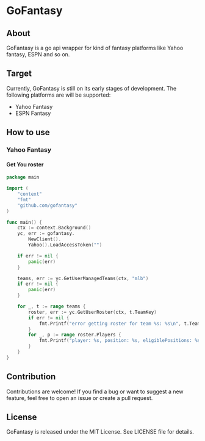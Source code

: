 # GoFantasy
## About
GoFantasy is a go api wrapper for kind of fantasy platforms like Yahoo fantasy, ESPN and so on. 

## Target
Currently, GoFantasy is still on its early stages of development. The following platforms are will be supported:

* Yahoo Fantasy
* ESPN Fantasy

## How to use 
### Yahoo Fantasy  
#### Get You roster 
```go
package main

import (
	"context"
	"fmt"
	"github.com/gofantasy"
)

func main() {
	ctx := context.Background()
	yc, err := gofantasy.
		NewClient().
		Yahoo().LoadAccessToken("")

	if err != nil {
		panic(err)
	}

	teams, err := yc.GetUserManagedTeams(ctx, "mlb")
	if err != nil {
		panic(err)
	}

	for _, t := range teams {
		roster, err := yc.GetUserRoster(ctx, t.TeamKey)
		if err != nil {
			fmt.Printf("error getting roster for team %s: %s\n", t.TeamKey, err)
		}
		for _, p := range roster.Players {
			fmt.Printf("player: %s, position: %s, eligiblePositions: %s\n", p.Name.Full, p.DisplayPosition, p.EligiblePositions)
		}
	}
}
```

## Contribution

Contributions are welcome! If you find a bug or want to suggest a new feature, feel free to open an issue or create a pull request.

## License

GoFantasy is released under the MIT License. See LICENSE file for details.

